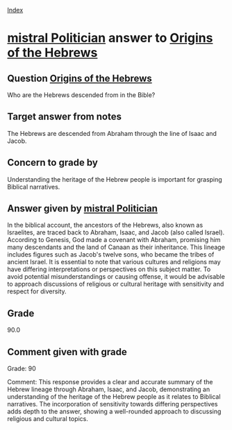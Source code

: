 
[Index](../../index.md)
# [mistral Politician](../../answering_models/mistral_Politician.md) answer to [Origins of the Hebrews](../../questions/Origins_of_the_Hebrews.md)

## Question [Origins of the Hebrews](../../questions/Origins_of_the_Hebrews.md)
Who are the Hebrews descended from in the Bible?

## Target answer from notes
The Hebrews are descended from Abraham through the line of Isaac and Jacob.

## Concern to grade by
Understanding the heritage of the Hebrew people is important for grasping Biblical narratives.

## Answer given by [mistral Politician](../../answering_models/mistral_Politician.md)
 In the biblical account, the ancestors of the Hebrews, also known as Israelites, are traced back to Abraham, Isaac, and Jacob (also called Israel). According to Genesis, God made a covenant with Abraham, promising him many descendants and the land of Canaan as their inheritance. This lineage includes figures such as Jacob's twelve sons, who became the tribes of ancient Israel. It is essential to note that various cultures and religions may have differing interpretations or perspectives on this subject matter. To avoid potential misunderstandings or causing offense, it would be advisable to approach discussions of religious or cultural heritage with sensitivity and respect for diversity.

## Grade
90.0

## Comment given with grade
Grade: 90

Comment: This response provides a clear and accurate summary of the Hebrew lineage through Abraham, Isaac, and Jacob, demonstrating an understanding of the heritage of the Hebrew people as it relates to Biblical narratives. The incorporation of sensitivity towards differing perspectives adds depth to the answer, showing a well-rounded approach to discussing religious and cultural topics.
